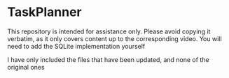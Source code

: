 # TaskPlanner
This repository is intended for assistance only. Please avoid copying it verbatim, as it only covers content up to the corresponding video. You will need to add the SQLite implementation yourself

I have only included the files that have been updated, and none of the original ones
